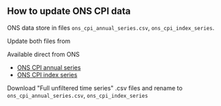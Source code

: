 ## How to update ONS CPI data


ONS data store in files `ons_cpi_annual_series.csv`, `ons_cpi_index_series`.

Update both files from 

Available direct from ONS
- [ONS CPI annual series]( https://www.ons.gov.uk/economy/inflationandpriceindices/timeseries/d7g7/)
- [ONS CPI index series](https://www.ons.gov.uk/economy/inflationandpriceindices/timeseries/d7bt/)

Download "Full unfiltered time series" .csv files and rename to `ons_cpi_annual_series.csv`, `ons_cpi_index_series`
